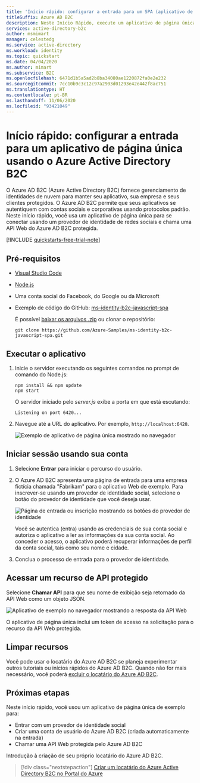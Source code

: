 ```yaml
---
title: 'Início rápido: configurar a entrada para um SPA (aplicativo de página única)'
titleSuffix: Azure AD B2C
description: Neste Início Rápido, execute um aplicativo de página única de exemplo que usa o Azure Active Directory B2C para fornecer a entrada na conta.
services: active-directory-b2c
author: msmimart
manager: celestedg
ms.service: active-directory
ms.workload: identity
ms.topic: quickstart
ms.date: 04/04/2020
ms.author: mimart
ms.subservice: B2C
ms.openlocfilehash: 6471d1b5a5ad2b8ba34080ae1220872fa0e2e232
ms.sourcegitcommit: 7cc10b9c3c12c97a2903d01293e42e442f8ac751
ms.translationtype: HT
ms.contentlocale: pt-BR
ms.lasthandoff: 11/06/2020
ms.locfileid: "93421049"
---
```

# <a name="quickstart-set-up-sign-in-for-a-single-page-app-using-azure-active-directory-b2c"></a>Início rápido: configurar a entrada para um aplicativo de página única usando o Azure Active Directory B2C

O Azure AD B2C (Azure Active Directory B2C) fornece gerenciamento de identidades de nuvem para manter seu aplicativo, sua empresa e seus clientes protegidos. O Azure AD B2C permite que seus aplicativos se autentiquem com contas sociais e corporativas usando protocolos padrão. Neste início rápido, você usa um aplicativo de página única para se conectar usando um provedor de identidade de redes sociais e chama uma API Web do Azure AD B2C protegida.

[!INCLUDE [quickstarts-free-trial-note](../../includes/quickstarts-free-trial-note.md)]

## <a name="prerequisites"></a>Pré-requisitos

- [Visual Studio Code](https://code.visualstudio.com/)
- [Node.js](https://nodejs.org/en/download/)
- Uma conta social do Facebook, do Google ou da Microsoft
- Exemplo de código do GitHub: [ms-identity-b2c-javascript-spa](https://github.com/Azure-Samples/ms-identity-b2c-javascript-spa)

    É possível [baixar os arquivos .zip](https://github.com/Azure-Samples/ms-identity-b2c-javascript-spa/archive/main.zip) ou clonar o repositório:

    ```console
    git clone https://github.com/Azure-Samples/ms-identity-b2c-javascript-spa.git
    ```

## <a name="run-the-application"></a>Executar o aplicativo

1. Inicie o servidor executando os seguintes comandos no prompt de comando do Node.js:

    ```console
    npm install && npm update
    npm start
    ```

    O servidor iniciado pelo *server.js* exibe a porta em que está escutando:

    ```console
    Listening on port 6420...
    ```

1. Navegue até a URL do aplicativo. Por exemplo, `http://localhost:6420`.

    ![Exemplo de aplicativo de página única mostrado no navegador](./media/quickstart-single-page-app/sample-app-spa.png)

## <a name="sign-in-using-your-account"></a>Iniciar sessão usando sua conta

1. Selecione **Entrar** para iniciar o percurso do usuário.
1. O Azure AD B2C apresenta uma página de entrada para uma empresa fictícia chamada "Fabrikam" para o aplicativo Web de exemplo. Para inscrever-se usando um provedor de identidade social, selecione o botão do provedor de identidade que você deseja usar.

    ![Página de entrada ou inscrição mostrando os botões do provedor de identidade](./media/quickstart-single-page-app/sign-in-or-sign-up-spa.png)

    Você se autentica (entra) usando as credenciais de sua conta social e autoriza o aplicativo a ler as informações da sua conta social. Ao conceder o acesso, o aplicativo poderá recuperar informações de perfil da conta social, tais como seu nome e cidade.

1. Conclua o processo de entrada para o provedor de identidade.

## <a name="access-a-protected-api-resource"></a>Acessar um recurso de API protegido

Selecione **Chamar API** para que seu nome de exibição seja retornado da API Web como um objeto JSON.

![Aplicativo de exemplo no navegador mostrando a resposta da API Web](./media/quickstart-single-page-app/call-api-spa.png)

O aplicativo de página única inclui um token de acesso na solicitação para o recurso da API Web protegida.

## <a name="clean-up-resources"></a>Limpar recursos

Você pode usar o locatário do Azure AD B2C se planeja experimentar outros tutoriais ou inícios rápidos do Azure AD B2C. Quando não for mais necessário, você poderá [excluir o locatário do Azure AD B2C](faq.md#how-do-i-delete-my-azure-ad-b2c-tenant).

## <a name="next-steps"></a>Próximas etapas

Neste início rápido, você usou um aplicativo de página única de exemplo para:

- Entrar com um provedor de identidade social
- Criar uma conta de usuário do Azure AD B2C (criada automaticamente na entrada)
- Chamar uma API Web protegida pelo Azure AD B2C

Introdução à criação de seu próprio locatário do Azure AD B2C.

> [!div class="nextstepaction"]
> [Criar um locatário do Azure Active Directory B2C no Portal do Azure](tutorial-create-tenant.md)
